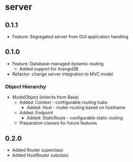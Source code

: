 # server

## 0.1.1

* Feature: Segregated server from GUI application handling

## 0.1.0

* Feature: Database-managed dynamic routing
    * Added support for ArangoDB
* Refactor: change server integration to MVC model

### Object Hierarchy

* ModelObject (inherits from Base)
    * Added: Context - configurable routing hubs
        * Added: Host - router-routing based on hostname
    * Added: Endpoint
        * Added: StaticRoute - configurable static routing
    * Preparation classes for future features

## 0.2.0

* Added Router superclass
* Added HostRouter subclass
